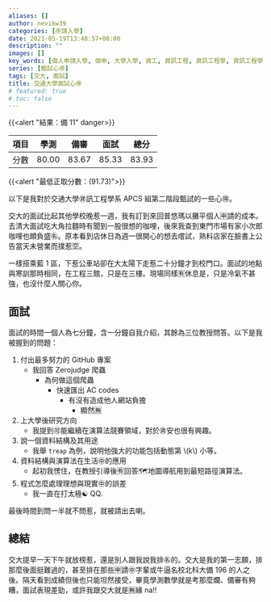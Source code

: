 ```yaml
---
aliases: []
author: nevikw39
categories: [🈸請入學]
date: 2021-05-19T13:48:57+08:00
description: ""
images: []
key_words: [個人申請入學, 個申, 大學入學, 資工, 資訊工程, 資訊工程學, 資訊工程學系, 資工系, 一階, 二階, 備審, 審查資料, 甄試, 筆試, 撞期]
series: [甄試心🉐]
tags: [交大, 面試]
title: 交通大學面試心🉐
# featured: true
# toc: false
---
```


{{<alert "結果：備 11" danger>}}

| 項目 | 學測   | 備審 | 面試    | 總分    |
|----|------|------|-------|-------|
| 分數 | 80.00 | 83.67 | 85.33 | 83.93 |

{{<alert "最低正取分數：\(91.73\)">}}

以下是我對於交通大學㊮訊工程學系 APCS 組第二階段甄試的一些心🉐。

交大的面試比起其他學校晚惹一週，我有訂到來回普悠瑪以攤平個人🈸️請的成本。去清大面試吃大角拉麵時有聞到一股很想的咖哩，後來我查到東門市場有家小次郎咖哩也頗負盛㊔。原本看到店休日為週一很開心的想去嚐試，熟料店家在臉書上公告當天未營業而撲惹🈳。

一樣搭乘藍 1 區，下惹公車站卻在大太陽下走惹二十分鐘才到校門口。面試的地點與寒訓那時相同，在工程三館，只是在三樓。現場同樣🈶️休息是，只是冷氣不甚強，也沒什麼人關心你。

## 面試

面試的時間一個人為七分鐘，含一分鐘自我介紹，其餘為三位教授問答。以下是我被握到的問題：

1. 付出最多努力的 GitHub 專案
    - 我回答 Zerojudge 爬蟲
        + 為何做這個爬蟲
            - 快速匯出 AC codes
                + 有沒有造成他人網站負擔
                    - 顯然🈚️
2. 上大學後研究方向
    - 我提到🉑️能繼續在演算法競賽領域，對於㊮安也很有興趣。
3. 說一個資料結構及其用途
    - 我舉 `treap` 為例，說明他強大的功能包括動態第 \\(k\\) 小等。
4. 資料結構與演算法在生活㊥的應用
    - 起初我愣住，在教授引導後🈶️回答🗺地圖導航用到最短路徑演算法。 
5. 程式怎麼處理理想與現實㊥的誤差
    - 我一直在打太極☯️ QQ.

最後時間到問一半就不問惹，就被請出去喇。

## 總結

交大提早一天下午就放榜惹，還是別人跟我說我排㊔的。交大是我的第一志願，排那麼後面挺難過的，甚至排在那些🈸️請㊥字輩或牛逼名校北科大備 196 的人之後。隔天看到成績但後也只能坦然接受，畢竟學測數學就是考那麼爛、備審有夠糟，面試表現差勁，或許我跟交大就是🈚️緣 na!!
